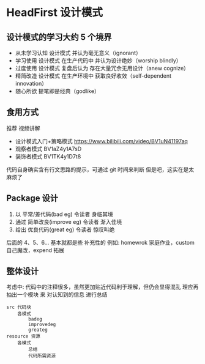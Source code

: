 # HeadFirst 设计模式

## 设计模式的学习大约 5 个境界
- 从未学习认知 设计模式 并认为毫无意义（ignorant）
- 学习使用 设计模式 在生产代码中 并认为设计绝妙（worship blindly）
- 过度使用 设计模式 复盘后认为 存在大量冗余无用设计（anew cognize）
- 精简改造 设计模式 在生产环境中 获取良好收效（self-dependent innovation）
- 随心所欲 提笔即是经典（godlike）

## 食用方式
推荐 视频讲解
- 设计模式入门+策略模式 https://www.bilibili.com/video/BV1uN41197aq
- 观察者模式 BV1aZ4y1A7sD
- 装饰者模式 BV1TK4y1D7t8

代码自身确实含有行文思路的提示，可通过 git 时间来判断
但是吧，这实在是太麻烦了

## Package 设计
1. 以 平常/差代码(bad eg) 令读者 身临其境
2. 通过 简单改良(improve eg) 令读者 渐入佳境
3. 给出 优良代码(great eg) 令读者 惊叹叫绝

后面的 4、5、6... 基本就都是些 补充性的
例如: homewrok 家庭作业，custom 自己魔改，expend 拓展

## 整体设计
考虑中: 代码中的注释很多，虽然更加贴近代码利于理解，但仍会显得混乱
理应再抽出一个模块 来 对认知到的信息 进行总结

```text
src 代码块
    各模式
        badeg
        improvedeg
        greateg
resource 资源
    各模式
        总结
        代码所需资源
```
